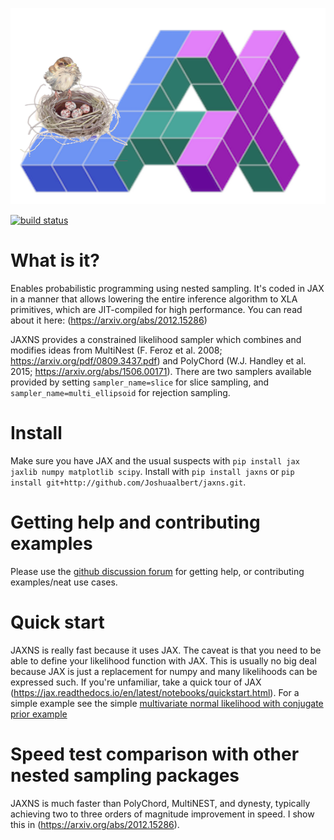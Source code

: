 ![JAXNS](https://github.com/Joshuaalbert/jaxns/raw/master/jaxns_logo.png)

[![build status](https://travis-ci.com/Joshuaalbert/jaxns.svg?branch=master)](https://travis-ci.com/github/Joshuaalbert/jaxns)
# What is it?
Enables probabilistic programming using nested sampling. It's coded in JAX in a manner that allows lowering the entire inference algorithm to XLA primitives, which are JIT-compiled for high performance. You can read about it here: (https://arxiv.org/abs/2012.15286)

JAXNS provides a constrained likelihood sampler which combines and modifies ideas from MultiNest (F. Feroz et al. 2008; https://arxiv.org/pdf/0809.3437.pdf) and PolyChord (W.J. Handley et al. 2015; https://arxiv.org/abs/1506.00171).
There are two samplers available provided by setting `sampler_name=slice` for slice sampling, and `sampler_name=multi_ellipsoid` for rejection sampling.

# Install
Make sure you have JAX and the usual suspects with `pip install jax jaxlib numpy matplotlib scipy`. 
Install with `pip install jaxns` or `pip install git+http://github.com/Joshuaalbert/jaxns.git`.

# Getting help and contributing examples

Please use the [github discussion forum](https://github.com/Joshuaalbert/jaxns/discussions) for getting help, or contributing examples/neat use cases. 

# Quick start

JAXNS is really fast because it uses JAX. 
The caveat is that you need to be able to define your likelihood function with JAX. This is usually no big deal because JAX is just a replacement for numpy and many likelihoods can be expressed such. 
If you're unfamiliar, take a quick tour of JAX (https://jax.readthedocs.io/en/latest/notebooks/quickstart.html).
For a simple example see the simple [multivariate normal likelihood with conjugate prior example](https://github.com/Joshuaalbert/jaxns/blob/master/examples/mvn_data_mvn_prior.py)

# Speed test comparison with other nested sampling packages

JAXNS is much faster than PolyChord, MultiNEST, and dynesty, typically achieving two to three orders of magnitude improvement in speed.
I show this in (https://arxiv.org/abs/2012.15286).
